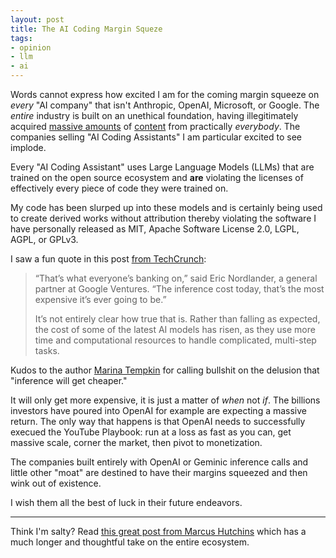```yaml
---
layout: post
title: The AI Coding Margin Squeze
tags:
- opinion
- llm
- ai
---
```


Words cannot express how excited I am for the coming margin squeeze on _every_
"AI company" that isn't Anthropic, OpenAI, Microsoft, or Google. The _entire_
industry is built on an unethical foundation, having illegitimately acquired
[massive
amounts](https://duckduckgo.com/?t=ffab&q=openai+copyright+infringement&ia=news&iar=news)
of
[content](https://arstechnica.com/tech-policy/2025/07/meta-pirated-and-seeded-porn-for-years-to-train-ai-lawsuit-says/)
from practically _everybody_. The companies selling "AI Coding Assistants" I am particular excited to see implode.

Every "AI Coding Assistant" uses Large Language Models (LLMs) that are trained
on the open source ecosystem and **are** violating the licenses of effectively
every piece of code they were trained on. 

My code has been slurped up into these models and is certainly being used to
create derived works without attribution thereby violating the software I have
personally released as MIT, Apache Software License 2.0, LGPL, AGPL, or GPLv3.


I saw a fun quote in this post [from TechCrunch](https://techcrunch.com/2025/08/07/the-high-costs-and-thin-margins-threatening-ai-coding-startups/?utm_source=dlvr.it&utm_medium=mastodon):


> “That’s what everyone’s banking on,” said Eric Nordlander, a general partner at
> Google Ventures. “The inference cost today, that’s the most expensive it’s ever
> going to be.”
> 
> It’s not entirely clear how true that is. Rather than falling as expected, the
> cost of some of the latest AI models has risen, as they use more time and
> computational resources to handle complicated, multi-step tasks. 

Kudos to the author [Marina
Tempkin](https://techcrunch.com/author/marina-temkin/) for calling bullshit on
the delusion that "inference will get cheaper."

It will only get more expensive, it is just a matter of _when_ not _if_. The
billions investors have poured into OpenAI for example are expecting a massive
return. The only way that happens is that OpenAI needs to successfully execued
the YouTube Playbook: run at a loss as fast as you can, get massive scale,
corner the market, then pivot to monetization.

The companies built entirely with OpenAI or Geminic inference calls and little
other "moat" are destined to have their margins squeezed and then wink out of
existence.


I wish them all the best of luck in their future endeavors.



---

Think I'm salty? Read [this great post from Marcus
Hutchins](https://malwaretech.com/2025/08/every-reason-why-i-hate-ai.html)
which has a much longer and thoughtful take on the entire ecosystem.
